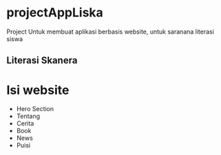 # projectAppLiska
Project Untuk membuat aplikasi berbasis website, untuk saranana literasi siswa

## Literasi Skanera

# Isi website
- Hero Section
- Tentang
- Cerita
- Book
- News
- Puisi 
